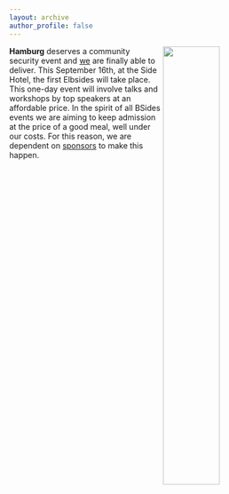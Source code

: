 ```yaml
---
layout: archive
author_profile: false
---
```


<img src="/assets/images/elbsides_teaser_500x500.png" align="right" width="45%" >

**Hamburg** deserves a community security event and [we](about) are finally able to deliver. This September 16th, at the Side Hotel, the first Elbsides will take place. This one-day event will involve talks and workshops by top speakers at an affordable price. In the spirit of all BSides events we are aiming to keep admission at the price of a good meal, well under our costs. For this reason, we are dependent on [sponsors](sponsors) to make this happen.




